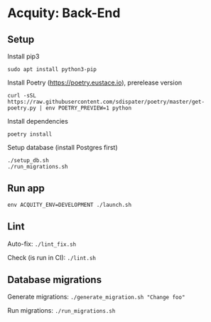 # Acquity: Back-End

## Setup
Install pip3
```
sudo apt install python3-pip
```
Install Poetry (https://poetry.eustace.io), prerelease version
```
curl -sSL https://raw.githubusercontent.com/sdispater/poetry/master/get-poetry.py | env POETRY_PREVIEW=1 python
```
Install dependencies
```
poetry install
```
Setup database (install Postgres first)
```
./setup_db.sh
./run_migrations.sh
```

## Run app
```
env ACQUITY_ENV=DEVELOPMENT ./launch.sh
```

## Lint
Auto-fix: `./lint_fix.sh`

Check (is run in CI): `./lint.sh`

## Database migrations
Generate migrations: `./generate_migration.sh "Change foo"`

Run migrations: `./run_migrations.sh`
